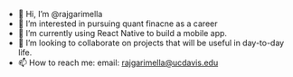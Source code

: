 - 👋 Hi, I’m @rajgarimella
- 👀 I’m interested in pursuing quant finacne as a career
- 🌱 I’m currently using React Native to build a mobile app.
- 💞️ I’m looking to collaborate on projects that will be useful in day-to-day life.
- 📫 How to reach me: email: rajgarimella@ucdavis.edu

<!---
rajgarimella/rajgarimella is a ✨ special ✨ repository because its `README.md` (this file) appears on your GitHub profile.
You can click the Preview link to take a look at your changes.
--->
